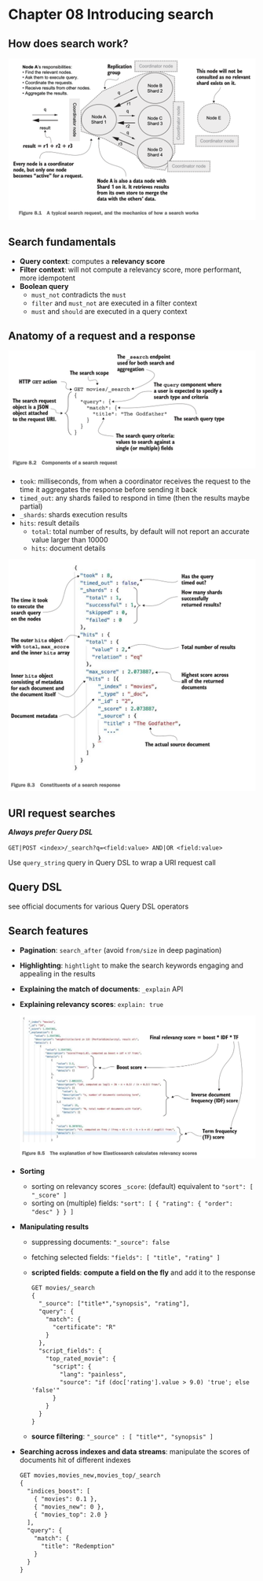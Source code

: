 # Chapter 08 Introducing search

## How does search work?

![](images/08.01.png)

## Search fundamentals

- **Query context**: computes a **relevancy score**
- **Filter context**: will not compute a relevancy score, more performant, more idempotent
- **Boolean query**
  - `must_not` contradicts the `must`
  - `filter` and `must_not` are executed in a filter context
  - `must` and `should` are executed in a query context

## Anatomy of a request and a response

![](images/08.02.png)

- `took`: milliseconds, from when a coordinator receives the request to the time it aggregates the response before sending it back
- `timed_out`: any shards failed to respond in time (then the results maybe partial)
- `_shards`: shards execution results
- `hits`: result details
  - `total`: total number of results, by default will not report an accurate value larger than 10000
  - `hits`: document details

![](images/08.03.png)

## URI request searches

***Always prefer Query DSL***

`GET|POST <index>/_search?q=<field:value> AND|OR <field:value>`

Use `query_string` query in Query DSL to wrap a URI request call

## Query DSL

see official documents for various Query DSL operators

## Search features

- **Pagination**: `search_after` (avoid `from/size` in deep pagination)
- **Highlighting**: `hightlight` to make the search keywords engaging and appealing in the results
- **Explaining the match of documents**: `_explain` API
- **Explaining relevancy scores**: `explain: true`

  ![](images/08.05.png)

- **Sorting**
  - sorting on relevancy scores `_score`: (default) equivalent to `"sort": [ "_score" ]`
  - sorting on (multiple) fields: `"sort": [ { "rating": { "order": "desc" } } ]`
- **Manipulating results**
  - suppressing documents: `"_source": false`
  - fetching selected fields: `"fields": [ "title", "rating" ]`
  - **scripted fields**: **compute a field on the fly** and add it to the response

    ```
    GET movies/_search
    {
      "_source": ["title*","synopsis", "rating"],
      "query": {
        "match": {
          "certificate": "R"
        }
      },
      "script_fields": {
        "top_rated_movie": {
          "script": {
            "lang": "painless",
            "source": "if (doc['rating'].value > 9.0) 'true'; else 'false'"
          }
        }
      }
    }
    ```

  - **source filtering**: `"_source" : [ "title*", "synopsis" ]`

- **Searching across indexes and data streams**: manipulate the scores of documents hit of different indexes

  ```
  GET movies,movies_new,movies_top/_search
  {
    "indices_boost": [
      { "movies": 0.1 },
      { "movies_new": 0 },
      { "movies_top": 2.0 }
    ],
    "query": {
      "match": {
        "title": "Redemption"
      }
    }
  }
  ```
